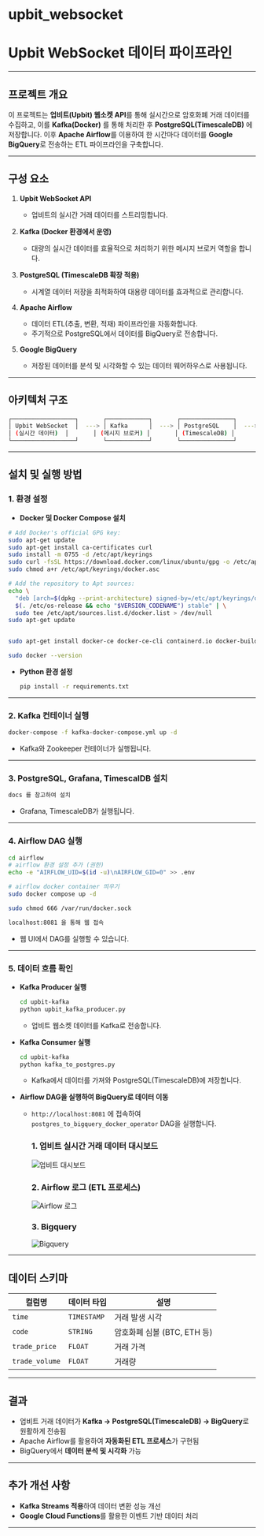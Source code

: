 # upbit_websocket
# **Upbit WebSocket 데이터 파이프라인**

---

## **프로젝트 개요**
이 프로젝트는 **업비트(Upbit) 웹소켓 API**를 통해 실시간으로 암호화폐 거래 데이터를 수집하고, 이를 **Kafka(Docker)** 를 통해 처리한 후 **PostgreSQL(TimescaleDB)** 에 저장합니다. 이후 **Apache Airflow**를 이용하여 한 시간마다 데이터를 **Google BigQuery**로 전송하는 ETL 파이프라인을 구축합니다.

---

## **구성 요소**
1. **Upbit WebSocket API**  
   - 업비트의 실시간 거래 데이터를 스트리밍합니다.

2. **Kafka (Docker 환경에서 운영)**  
   - 대량의 실시간 데이터를 효율적으로 처리하기 위한 메시지 브로커 역할을 합니다.

3. **PostgreSQL (TimescaleDB 확장 적용)**  
   - 시계열 데이터 저장을 최적화하여 대용량 데이터를 효과적으로 관리합니다.

4. **Apache Airflow**  
   - 데이터 ETL(추출, 변환, 적재) 파이프라인을 자동화합니다.  
   - 주기적으로 PostgreSQL에서 데이터를 BigQuery로 전송합니다.

5. **Google BigQuery**  
   - 저장된 데이터를 분석 및 시각화할 수 있는 데이터 웨어하우스로 사용됩니다.

---

## **아키텍처 구조**
```bash
┌──────────────────┐       ┌────────────┐       ┌───────────────┐       ┌─────────────┐       ┌───────────┐
│ Upbit WebSocket  │  ---> │ Kafka      │  ---> │ PostgreSQL    │  ---> │ Airflow     │  ---> │ BigQuery  │
│ (실시간 데이터)  │       │ (메시지 브로커) │       │ (TimescaleDB) │       │ (ETL 자동화) │       │ (데이터 분석) │
└──────────────────┘       └────────────┘       └───────────────┘       └─────────────┘       └───────────┘
```

---

## **설치 및 실행 방법**

### **1. 환경 설정**
- **Docker 및 Docker Compose 설치**
```sh
# Add Docker's official GPG key:
sudo apt-get update
sudo apt-get install ca-certificates curl
sudo install -m 0755 -d /etc/apt/keyrings
sudo curl -fsSL https://download.docker.com/linux/ubuntu/gpg -o /etc/apt/keyrings/docker.asc
sudo chmod a+r /etc/apt/keyrings/docker.asc

# Add the repository to Apt sources:
echo \
  "deb [arch=$(dpkg --print-architecture) signed-by=/etc/apt/keyrings/docker.asc] https://download.docker.com/linux/ubuntu \
  $(. /etc/os-release && echo "$VERSION_CODENAME") stable" | \
  sudo tee /etc/apt/sources.list.d/docker.list > /dev/null
sudo apt-get update


sudo apt-get install docker-ce docker-ce-cli containerd.io docker-buildx-plugin docker-compose-plugin

sudo docker --version
  ```
- **Python 환경 설정**
  ```sh
  pip install -r requirements.txt
  ```

---

### **2. Kafka 컨테이너 실행**
```sh
docker-compose -f kafka-docker-compose.yml up -d
```
- Kafka와 Zookeeper 컨테이너가 실행됩니다.

---

### **3. PostgreSQL, Grafana, TimescalDB 설치**
```sh
docs 를 참고하여 설치
```
- Grafana, TimescaleDB가 실행됩니다.

---

### **4. Airflow DAG 실행**
```sh
cd airflow
# airflow 환경 설정 추가 (권한) 
echo -e "AIRFLOW_UID=$(id -u)\nAIRFLOW_GID=0" >> .env

# airflow docker container 띄우기
sudo docker compose up -d

sudo chmod 666 /var/run/docker.sock

localhost:8081 을 통해 웹 접속
```
- 웹 UI에서 DAG를 실행할 수 있습니다.

---

### **5. 데이터 흐름 확인**
- **Kafka Producer 실행**
  ```sh
  cd upbit-kafka
  python upbit_kafka_producer.py
  ```
  - 업비트 웹소켓 데이터를 Kafka로 전송합니다.

- **Kafka Consumer 실행**
  ```sh
  cd upbit-kafka
  python kafka_to_postgres.py
  ```
  - Kafka에서 데이터를 가져와 PostgreSQL(TimescaleDB)에 저장합니다.

- **Airflow DAG을 실행하여 BigQuery로 데이터 이동**
  - `http://localhost:8081` 에 접속하여 `postgres_to_bigquery_docker_operator` DAG을 실행합니다.



    ### 1. 업비트 실시간 거래 데이터 대시보드
    ![업비트 대시보드](https://private-user-images.githubusercontent.com/124768198/412345623-844ce044-b402-4832-b2a8-149dc4f0b25f.png?jwt=eyJhbGciOiJIUzI1NiIsInR5cCI6IkpXVCJ9.eyJpc3MiOiJnaXRodWIuY29tIiwiYXVkIjoicmF3LmdpdGh1YnVzZXJjb250ZW50LmNvbSIsImtleSI6ImtleTUiLCJleHAiOjE3Mzk3Njk2ODgsIm5iZiI6MTczOTc2OTM4OCwicGF0aCI6Ii8xMjQ3NjgxOTgvNDEyMzQ1NjIzLTg0NGNlMDQ0LWI0MDItNDgzMi1iMmE4LTE0OWRjNGYwYjI1Zi5wbmc_WC1BbXotQWxnb3JpdGhtPUFXUzQtSE1BQy1TSEEyNTYmWC1BbXotQ3JlZGVudGlhbD1BS0lBVkNPRFlMU0E1M1BRSzRaQSUyRjIwMjUwMjE3JTJGdXMtZWFzdC0xJTJGczMlMkZhd3M0X3JlcXVlc3QmWC1BbXotRGF0ZT0yMDI1MDIxN1QwNTE2MjhaJlgtQW16LUV4cGlyZXM9MzAwJlgtQW16LVNpZ25hdHVyZT00MjJkYTRjNmU4NmM1MTYzODgxZmNhNTkzYTE1OGFjYWY0NDYwN2NlMTNiMWI5YjhmNzViYjMxYWE3Y2E0OTMyJlgtQW16LVNpZ25lZEhlYWRlcnM9aG9zdCJ9._-SWUlv_Xp9xnVAN5uXOwHvnx8pOoyJn9ZaAPrEbuIw)

    ### 2. Airflow 로그 (ETL 프로세스)
    ![Airflow 로그](https://private-user-images.githubusercontent.com/124768198/412345624-6c0d4e78-e22f-4b6e-b74c-a1661aa36570.png?jwt=eyJhbGciOiJIUzI1NiIsInR5cCI6IkpXVCJ9.eyJpc3MiOiJnaXRodWIuY29tIiwiYXVkIjoicmF3LmdpdGh1YnVzZXJjb250ZW50LmNvbSIsImtleSI6ImtleTUiLCJleHAiOjE3Mzk3Njk2ODgsIm5iZiI6MTczOTc2OTM4OCwicGF0aCI6Ii8xMjQ3NjgxOTgvNDEyMzQ1NjI0LTZjMGQ0ZTc4LWUyMmYtNGI2ZS1iNzRjLWExNjYxYWEzNjU3MC5wbmc_WC1BbXotQWxnb3JpdGhtPUFXUzQtSE1BQy1TSEEyNTYmWC1BbXotQ3JlZGVudGlhbD1BS0lBVkNPRFlMU0E1M1BRSzRaQSUyRjIwMjUwMjE3JTJGdXMtZWFzdC0xJTJGczMlMkZhd3M0X3JlcXVlc3QmWC1BbXotRGF0ZT0yMDI1MDIxN1QwNTE2MjhaJlgtQW16LUV4cGlyZXM9MzAwJlgtQW16LVNpZ25hdHVyZT03ODRhOWYwZjE2ODVmNmViNTdiZjljNTJjMTg1Y2ZhMDQ1YmQxNWNmNGYxZTBhYzhkY2NhNzQ3ZDUyZjUzZGUzJlgtQW16LVNpZ25lZEhlYWRlcnM9aG9zdCJ9.RyiyBKBUM2qQfDPNCH1a8HYYNI_ju-2yJQlxjVcAcbY)

    ### 3. Bigquery
    ![Bigquery](https://private-user-images.githubusercontent.com/124768198/412345622-58490b74-7f95-4c44-9cec-0c031b4b817a.png?jwt=eyJhbGciOiJIUzI1NiIsInR5cCI6IkpXVCJ9.eyJpc3MiOiJnaXRodWIuY29tIiwiYXVkIjoicmF3LmdpdGh1YnVzZXJjb250ZW50LmNvbSIsImtleSI6ImtleTUiLCJleHAiOjE3Mzk3Njk2ODgsIm5iZiI6MTczOTc2OTM4OCwicGF0aCI6Ii8xMjQ3NjgxOTgvNDEyMzQ1NjIyLTU4NDkwYjc0LTdmOTUtNGM0NC05Y2VjLTBjMDMxYjRiODE3YS5wbmc_WC1BbXotQWxnb3JpdGhtPUFXUzQtSE1BQy1TSEEyNTYmWC1BbXotQ3JlZGVudGlhbD1BS0lBVkNPRFlMU0E1M1BRSzRaQSUyRjIwMjUwMjE3JTJGdXMtZWFzdC0xJTJGczMlMkZhd3M0X3JlcXVlc3QmWC1BbXotRGF0ZT0yMDI1MDIxN1QwNTE2MjhaJlgtQW16LUV4cGlyZXM9MzAwJlgtQW16LVNpZ25hdHVyZT01MjlkZmQ5OTIyNDAzOGE1OTNhY2M5NzAxYjM4ODIyYmJmNzA4NzFjNjVhZjUyZWQ1MGVmZGM2MGY1OTM0NzlmJlgtQW16LVNpZ25lZEhlYWRlcnM9aG9zdCJ9.y4cIiLKl4sdQbElzIItOiE6-_siJ4toqCX74rosByHQ)
---

## **데이터 스키마**
| 컬럼명 | 데이터 타입 | 설명 |
|--------|------------|----------------|
| `time` | `TIMESTAMP` | 거래 발생 시각 |
| `code` | `STRING` | 암호화폐 심볼 (BTC, ETH 등) |
| `trade_price` | `FLOAT` | 거래 가격 |
| `trade_volume` | `FLOAT` | 거래량 |

---


## **결과**
- 업비트 거래 데이터가 **Kafka → PostgreSQL(TimescaleDB) → BigQuery**로 원활하게 전송됨
- Apache Airflow를 활용하여 **자동화된 ETL 프로세스**가 구현됨
- BigQuery에서 **데이터 분석 및 시각화** 가능

---

## **추가 개선 사항**
- **Kafka Streams 적용**하여 데이터 변환 성능 개선
- **Google Cloud Functions**를 활용한 이벤트 기반 데이터 처리

---

